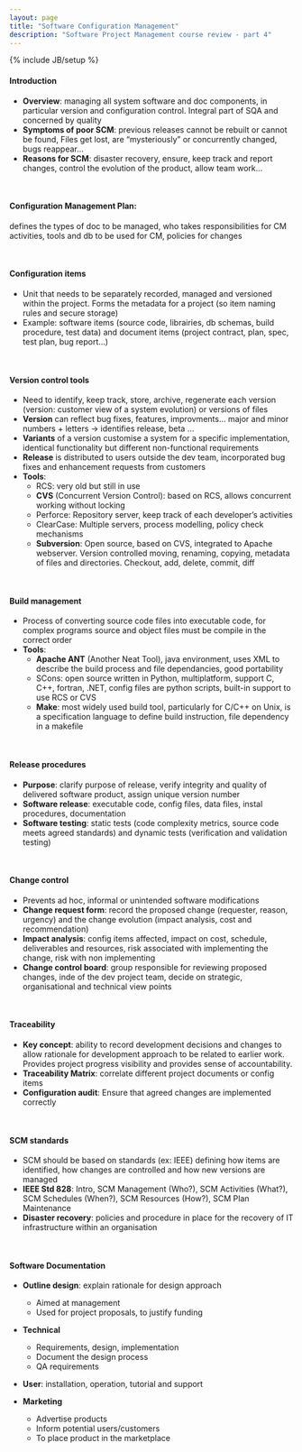 ```yaml
---
layout: page
title: "Software Configuration Management"
description: "Software Project Management course review - part 4"
---
```

{% include JB/setup %}

#### Introduction
* **Overview**: managing all system software and doc components, in particular version and configuration control. Integral part of SQA and concerned by quality
* **Symptoms of poor SCM**: previous releases cannot be rebuilt or cannot be found, Files get lost, are “mysteriously” or concurrently changed, bugs reappear…
* **Reasons for SCM**: disaster recovery, ensure, keep track and report changes, control the evolution of the product, allow team work…

<br/>

#### Configuration Management Plan: 
defines the types of doc to be managed, who takes responsibilities for CM activities, tools and db to be used for CM, policies for changes 

<br/>

#### Configuration items
* Unit that needs to be separately recorded, managed and versioned within the project. Forms the metadata for a project (so item naming rules and secure storage)
* Example: software items (source code, librairies, db schemas, build procedure, test data) and document items (project contract, plan, spec, test plan, bug report…)

<br/>

#### Version control tools
* Need to identify, keep track, store, archive, regenerate each version (version: customer view of a system evolution) or versions of files
* **Version** can reflect bug fixes, features, improvments… major and minor numbers + letters -> identifies release, beta …
* **Variants** of a version customise a system for a specific implementation, identical functionality but different non-functional requirements
* **Release** is distributed to users outside the dev team, incorporated bug fixes and enhancement requests from customers
* **Tools**:
	- RCS: very old but still in use
	- **CVS** (Concurrent Version Control): based on RCS, allows concurrent working without locking
	- Perforce: Repository server, keep track of each developer’s activities
	- ClearCase: Multiple servers, process modelling, policy check mechanisms
	- **Subversion**: Open source, based on CVS, integrated to Apache webserver. Version controlled moving, renaming, copying, metadata of files and directories. Checkout, add, delete, commit, diff

<br/>

#### Build management
* Process of converting source code files into executable code, for complex programs source and object files must be compile in the correct order
* **Tools**:
	- **Apache ANT** (Another Neat Tool), java environment, uses XML to describe the build process and file dependancies, good portability
	- SCons: open source written in Python, multiplatform, support C, C++, fortran, .NET, config files are python scripts, built-in support to use RCS or CVS
	- **Make**: most widely used build tool, particularly for C/C++ on Unix, is a specification language to define build instruction, file dependency in a makefile

<br/>

#### Release procedures
* **Purpose**: clarify purpose of release, verify integrity and quality of delivered software product, assign unique version number
* **Software release**: executable code, config files, data files, instal procedures, documentation
* **Software testing**: static tests (code complexity metrics, source code meets agreed standards) and dynamic tests (verification and validation testing)

<br/>

#### Change control
* Prevents ad hoc, informal or unintended software modifications 
* **Change request form**: record the proposed change (requester, reason, urgency) and the change evolution (impact analysis, cost and recommendation)
* **Impact analysis**: config items affected, impact on cost, schedule, deliverables and resources, risk associated with implementing the change, risk with non implementing
* **Change control board**: group responsible for reviewing proposed changes, inde of the dev project team, decide on strategic, organisational and technical view points

<br/>

#### Traceability
* **Key concept**: ability to record development decisions and changes to allow rationale for development approach to be related to earlier work. Provides project progress visibility and provides sense of accountability.
* **Traceability Matrix**: correlate different project documents or config items
* **Configuration audit**: Ensure that agreed changes are implemented correctly

<br/>

#### SCM standards
* SCM should be based on standards (ex: IEEE) defining how items are identified, how changes are controlled and how new versions are managed
* **IEEE Std 828**: Intro, SCM Management (Who?), SCM Activities (What?), SCM Schedules (When?), SCM Resources (How?), SCM Plan Maintenance
* **Disaster recovery**: policies and procedure in place for the recovery of IT infrastructure within an organisation

<br/>

#### Software Documentation
* **Outline design**: explain rationale for design approach
	- Aimed at management
	- Used for project proposals, to justify funding

* **Technical**
	- Requirements, design, implementation
	- Document the design process
	- QA requirements

* **User**: installation, operation, tutorial and support
* **Marketing**
	- Advertise products
	- Inform potential users/customers
	- To place product in the marketplace
